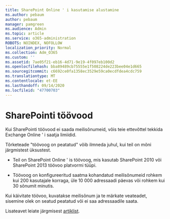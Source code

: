 ```yaml
---
title: SharePoint Online ' i kasutamise alustamine
ms.author: pebaum
author: pebaum
manager: pamgreen
ms.audience: Admin
ms.topic: article
ms.service: o365-administration
ROBOTS: NOINDEX, NOFOLLOW
localization_priority: Normal
ms.collection: Adm_O365
ms.custom: ''
ms.assetid: 7ae05f21-eb16-4d71-9e19-4f097eb100d2
ms.openlocfilehash: bba89489cb75555e1f508224de223bee04e1d665
ms.sourcegitcommit: c6692ce0fa1358ec3529e59ca0ecdfdea4cdc759
ms.translationtype: MT
ms.contentlocale: et-EE
ms.lasthandoff: 09/14/2020
ms.locfileid: "47700703"
---
```

# <a name="workflows-in-sharepoint"></a>SharePointi töövood

Kui SharePointi töövood ei saada meilisõnumeid, võis teie ettevõttel tekkida Exchange Online ' i saatja limiidid.

Tõrketeade "töövoog on peatatud" võib ilmneda juhul, kui teil on mõni järgmistest üksustest.

- Teil on SharePoint Online ' is töövoog, mis kasutab SharePoint 2010 või SharePoint 2013 töövoo platvormi tüüpi.

- Töövoog on konfigureeritud saatma kohandatud meilisõnumeid rohkem kui 200 kasutajale korraga, üle 10 000 adressaadi päevas või rohkem kui 30 sõnumit minutis.

Kui käivitate töövoo, kuvatakse meilisõnum ja te märkate veateadet, sisemine olek on seatud peatatud või ei saa adressaadile saata.

Lisateavet leiate järgmisest [artiklist](https://docs.microsoft.com/sharepoint/support/workflows/configured-workflow-fails-running).

